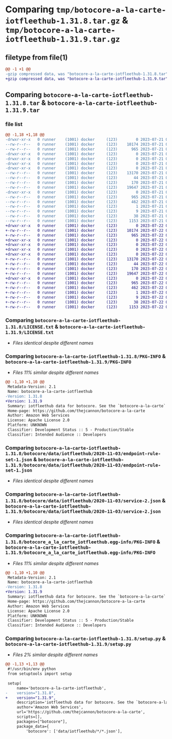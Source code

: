 # Comparing `tmp/botocore-a-la-carte-iotfleethub-1.31.8.tar.gz` & `tmp/botocore-a-la-carte-iotfleethub-1.31.9.tar.gz`

## filetype from file(1)

```diff
@@ -1 +1 @@
-gzip compressed data, was "botocore-a-la-carte-iotfleethub-1.31.8.tar", last modified: Fri Jul 21 01:21:31 2023, max compression
+gzip compressed data, was "botocore-a-la-carte-iotfleethub-1.31.9.tar", last modified: Sat Jul 22 01:20:33 2023, max compression
```

## Comparing `botocore-a-la-carte-iotfleethub-1.31.8.tar` & `botocore-a-la-carte-iotfleethub-1.31.9.tar`

### file list

```diff
@@ -1,18 +1,18 @@
-drwxr-xr-x   0 runner    (1001) docker     (123)        0 2023-07-21 01:21:31.103102 botocore-a-la-carte-iotfleethub-1.31.8/
--rw-r--r--   0 runner    (1001) docker     (123)    10174 2023-07-21 01:21:30.000000 botocore-a-la-carte-iotfleethub-1.31.8/LICENSE.txt
--rw-r--r--   0 runner    (1001) docker     (123)      965 2023-07-21 01:21:31.103102 botocore-a-la-carte-iotfleethub-1.31.8/PKG-INFO
-drwxr-xr-x   0 runner    (1001) docker     (123)        0 2023-07-21 01:21:31.103102 botocore-a-la-carte-iotfleethub-1.31.8/botocore/
-drwxr-xr-x   0 runner    (1001) docker     (123)        0 2023-07-21 01:21:31.103102 botocore-a-la-carte-iotfleethub-1.31.8/botocore/data/
-drwxr-xr-x   0 runner    (1001) docker     (123)        0 2023-07-21 01:21:31.103102 botocore-a-la-carte-iotfleethub-1.31.8/botocore/data/iotfleethub/
-drwxr-xr-x   0 runner    (1001) docker     (123)        0 2023-07-21 01:21:31.103102 botocore-a-la-carte-iotfleethub-1.31.8/botocore/data/iotfleethub/2020-11-03/
--rw-r--r--   0 runner    (1001) docker     (123)    13170 2023-07-21 01:21:06.000000 botocore-a-la-carte-iotfleethub-1.31.8/botocore/data/iotfleethub/2020-11-03/endpoint-rule-set-1.json
--rw-r--r--   0 runner    (1001) docker     (123)       44 2023-07-21 01:21:06.000000 botocore-a-la-carte-iotfleethub-1.31.8/botocore/data/iotfleethub/2020-11-03/examples-1.json
--rw-r--r--   0 runner    (1001) docker     (123)      170 2023-07-21 01:21:06.000000 botocore-a-la-carte-iotfleethub-1.31.8/botocore/data/iotfleethub/2020-11-03/paginators-1.json
--rw-r--r--   0 runner    (1001) docker     (123)    19647 2023-07-21 01:21:06.000000 botocore-a-la-carte-iotfleethub-1.31.8/botocore/data/iotfleethub/2020-11-03/service-2.json
-drwxr-xr-x   0 runner    (1001) docker     (123)        0 2023-07-21 01:21:31.103102 botocore-a-la-carte-iotfleethub-1.31.8/botocore_a_la_carte_iotfleethub.egg-info/
--rw-r--r--   0 runner    (1001) docker     (123)      965 2023-07-21 01:21:31.000000 botocore-a-la-carte-iotfleethub-1.31.8/botocore_a_la_carte_iotfleethub.egg-info/PKG-INFO
--rw-r--r--   0 runner    (1001) docker     (123)      462 2023-07-21 01:21:31.000000 botocore-a-la-carte-iotfleethub-1.31.8/botocore_a_la_carte_iotfleethub.egg-info/SOURCES.txt
--rw-r--r--   0 runner    (1001) docker     (123)        1 2023-07-21 01:21:31.000000 botocore-a-la-carte-iotfleethub-1.31.8/botocore_a_la_carte_iotfleethub.egg-info/dependency_links.txt
--rw-r--r--   0 runner    (1001) docker     (123)        9 2023-07-21 01:21:31.000000 botocore-a-la-carte-iotfleethub-1.31.8/botocore_a_la_carte_iotfleethub.egg-info/top_level.txt
--rw-r--r--   0 runner    (1001) docker     (123)       38 2023-07-21 01:21:31.103102 botocore-a-la-carte-iotfleethub-1.31.8/setup.cfg
--rw-r--r--   0 runner    (1001) docker     (123)     1153 2023-07-21 01:21:30.000000 botocore-a-la-carte-iotfleethub-1.31.8/setup.py
+drwxr-xr-x   0 runner    (1001) docker     (123)        0 2023-07-22 01:20:33.325048 botocore-a-la-carte-iotfleethub-1.31.9/
+-rw-r--r--   0 runner    (1001) docker     (123)    10174 2023-07-22 01:20:33.000000 botocore-a-la-carte-iotfleethub-1.31.9/LICENSE.txt
+-rw-r--r--   0 runner    (1001) docker     (123)      965 2023-07-22 01:20:33.325048 botocore-a-la-carte-iotfleethub-1.31.9/PKG-INFO
+drwxr-xr-x   0 runner    (1001) docker     (123)        0 2023-07-22 01:20:33.325048 botocore-a-la-carte-iotfleethub-1.31.9/botocore/
+drwxr-xr-x   0 runner    (1001) docker     (123)        0 2023-07-22 01:20:33.325048 botocore-a-la-carte-iotfleethub-1.31.9/botocore/data/
+drwxr-xr-x   0 runner    (1001) docker     (123)        0 2023-07-22 01:20:33.325048 botocore-a-la-carte-iotfleethub-1.31.9/botocore/data/iotfleethub/
+drwxr-xr-x   0 runner    (1001) docker     (123)        0 2023-07-22 01:20:33.325048 botocore-a-la-carte-iotfleethub-1.31.9/botocore/data/iotfleethub/2020-11-03/
+-rw-r--r--   0 runner    (1001) docker     (123)    13170 2023-07-22 01:20:09.000000 botocore-a-la-carte-iotfleethub-1.31.9/botocore/data/iotfleethub/2020-11-03/endpoint-rule-set-1.json
+-rw-r--r--   0 runner    (1001) docker     (123)       44 2023-07-22 01:20:09.000000 botocore-a-la-carte-iotfleethub-1.31.9/botocore/data/iotfleethub/2020-11-03/examples-1.json
+-rw-r--r--   0 runner    (1001) docker     (123)      170 2023-07-22 01:20:09.000000 botocore-a-la-carte-iotfleethub-1.31.9/botocore/data/iotfleethub/2020-11-03/paginators-1.json
+-rw-r--r--   0 runner    (1001) docker     (123)    19647 2023-07-22 01:20:09.000000 botocore-a-la-carte-iotfleethub-1.31.9/botocore/data/iotfleethub/2020-11-03/service-2.json
+drwxr-xr-x   0 runner    (1001) docker     (123)        0 2023-07-22 01:20:33.325048 botocore-a-la-carte-iotfleethub-1.31.9/botocore_a_la_carte_iotfleethub.egg-info/
+-rw-r--r--   0 runner    (1001) docker     (123)      965 2023-07-22 01:20:33.000000 botocore-a-la-carte-iotfleethub-1.31.9/botocore_a_la_carte_iotfleethub.egg-info/PKG-INFO
+-rw-r--r--   0 runner    (1001) docker     (123)      462 2023-07-22 01:20:33.000000 botocore-a-la-carte-iotfleethub-1.31.9/botocore_a_la_carte_iotfleethub.egg-info/SOURCES.txt
+-rw-r--r--   0 runner    (1001) docker     (123)        1 2023-07-22 01:20:33.000000 botocore-a-la-carte-iotfleethub-1.31.9/botocore_a_la_carte_iotfleethub.egg-info/dependency_links.txt
+-rw-r--r--   0 runner    (1001) docker     (123)        9 2023-07-22 01:20:33.000000 botocore-a-la-carte-iotfleethub-1.31.9/botocore_a_la_carte_iotfleethub.egg-info/top_level.txt
+-rw-r--r--   0 runner    (1001) docker     (123)       38 2023-07-22 01:20:33.325048 botocore-a-la-carte-iotfleethub-1.31.9/setup.cfg
+-rw-r--r--   0 runner    (1001) docker     (123)     1153 2023-07-22 01:20:33.000000 botocore-a-la-carte-iotfleethub-1.31.9/setup.py
```

### Comparing `botocore-a-la-carte-iotfleethub-1.31.8/LICENSE.txt` & `botocore-a-la-carte-iotfleethub-1.31.9/LICENSE.txt`

 * *Files identical despite different names*

### Comparing `botocore-a-la-carte-iotfleethub-1.31.8/PKG-INFO` & `botocore-a-la-carte-iotfleethub-1.31.9/PKG-INFO`

 * *Files 11% similar despite different names*

```diff
@@ -1,10 +1,10 @@
 Metadata-Version: 2.1
 Name: botocore-a-la-carte-iotfleethub
-Version: 1.31.8
+Version: 1.31.9
 Summary: iotfleethub data for botocore. See the `botocore-a-la-carte` package for more info.
 Home-page: https://github.com/thejcannon/botocore-a-la-carte
 Author: Amazon Web Services
 License: Apache License 2.0
 Platform: UNKNOWN
 Classifier: Development Status :: 5 - Production/Stable
 Classifier: Intended Audience :: Developers
```

### Comparing `botocore-a-la-carte-iotfleethub-1.31.8/botocore/data/iotfleethub/2020-11-03/endpoint-rule-set-1.json` & `botocore-a-la-carte-iotfleethub-1.31.9/botocore/data/iotfleethub/2020-11-03/endpoint-rule-set-1.json`

 * *Files identical despite different names*

### Comparing `botocore-a-la-carte-iotfleethub-1.31.8/botocore/data/iotfleethub/2020-11-03/service-2.json` & `botocore-a-la-carte-iotfleethub-1.31.9/botocore/data/iotfleethub/2020-11-03/service-2.json`

 * *Files identical despite different names*

### Comparing `botocore-a-la-carte-iotfleethub-1.31.8/botocore_a_la_carte_iotfleethub.egg-info/PKG-INFO` & `botocore-a-la-carte-iotfleethub-1.31.9/botocore_a_la_carte_iotfleethub.egg-info/PKG-INFO`

 * *Files 11% similar despite different names*

```diff
@@ -1,10 +1,10 @@
 Metadata-Version: 2.1
 Name: botocore-a-la-carte-iotfleethub
-Version: 1.31.8
+Version: 1.31.9
 Summary: iotfleethub data for botocore. See the `botocore-a-la-carte` package for more info.
 Home-page: https://github.com/thejcannon/botocore-a-la-carte
 Author: Amazon Web Services
 License: Apache License 2.0
 Platform: UNKNOWN
 Classifier: Development Status :: 5 - Production/Stable
 Classifier: Intended Audience :: Developers
```

### Comparing `botocore-a-la-carte-iotfleethub-1.31.8/setup.py` & `botocore-a-la-carte-iotfleethub-1.31.9/setup.py`

 * *Files 2% similar despite different names*

```diff
@@ -1,13 +1,13 @@
 #!/usr/bin/env python
 from setuptools import setup
 
 setup(
     name='botocore-a-la-carte-iotfleethub',
-    version="1.31.8",
+    version="1.31.9",
     description='iotfleethub data for botocore. See the `botocore-a-la-carte` package for more info.',
     author='Amazon Web Services',
     url='https://github.com/thejcannon/botocore-a-la-carte',
     scripts=[],
     packages=["botocore"],
     package_data={
         'botocore': ['data/iotfleethub/*/*.json'],
```

